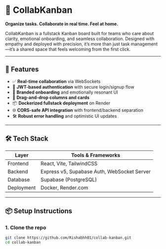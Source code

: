 # 🧠 CollabKanban

**Organize tasks. Collaborate in real time. Feel at home.**

CollabKanban is a fullstack Kanban board built for teams who care about clarity, emotional onboarding, and seamless collaboration. Designed with empathy and deployed with precision, it’s more than just task management—it’s a shared space that feels welcoming from the first click.

---

## 🚀 Features

- ✅ **Real-time collaboration** via WebSockets
- 🔐 **JWT-based authentication** with secure login/signup flow
- 🎨 **Branded onboarding** and emotionally resonant UI
- 🧩 **Drag-and-drop columns and cards**
- 📦 **Dockerized fullstack deployment** on Render
- 🌐 **CORS-safe API integration** with frontend/backend separation
- 🛠️ **Robust error handling** and optimistic UI updates

---

## 🛠️ Tech Stack

| Layer       | Tools & Frameworks                            |
|------------|------------------------------------------------|
| Frontend    | React, Vite, TailwindCSS                      |
| Backend     | Express v5, Supabase Auth, WebSocket Server   |
| Database    | Supabase (PostgreSQL)                         |
| Deployment  | Docker, Render.com                            |

---

## 📦 Setup Instructions

### 1. Clone the repo

```bash
git clone https://github.com/Rishabhh01/collab-kanban.git
cd collab-kanban
